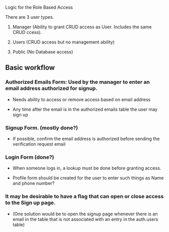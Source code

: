 Logic for the Role Based Access 

There are 3 user types.

1. Manager (Ability to grant CRUD access as User. Includes the same CRUD ccess).

2. Users (CRUD access but no management ability)

3. Public (No Database access)

   

## Basic workflow

### Authorized Emails Form: Used by the manager to enter an email address authorized for signup. 

- Needs ability to access or remove access based on email address

- Any time after the email is in the authorized emails table the user may sign up

### Signup Form. (mostly done?)

- If possible, confirm the email address is authorized before sending the verification request email


### Login Form (done?)

- When someone logs in, a lookup must be done before granting access.

- Profile form should be created for the user to enter such things as Name and phone number?


### It may be desirable to have a flag that can open or close access to the Sign up page. 

- (One solution would be to open the signup page whenever there is an email in the table that is not associated with an entry in the auth.users table)
